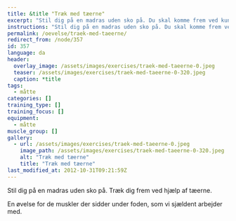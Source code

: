 ```yaml
---
title: &title "Træk med tæerne"
excerpt: "Stil dig på en madras uden sko på. Du skal komme frem ved kun at trække dig frem med tæerne. Hvor hurtigt kan du egentlig gøre det?"
instructions: "Stil dig på en madras uden sko på. Du skal komme frem ved kun at trække dig frem med tæerne. Hvor hurtigt kan du egentlig gøre det?"
permalink: /oevelse/traek-med-taeerne/
redirect_from: /node/357
id: 357
language: da
header:
  overlay_image: /assets/images/exercises/traek-med-taeerne-0.jpeg
  teaser: /assets/images/exercises/traek-med-taeerne-0-320.jpeg
  caption: *title
tags:
  - måtte
categories: []
training_type: [] 
training_focus: []
equipment:
  - måtte
muscle_group: []
gallery:
  - url: /assets/images/exercises/traek-med-taeerne-0.jpeg
    image_path: /assets/images/exercises/traek-med-taeerne-0-320.jpeg
    alt: "Træk med tæerne"
    title: "Træk med tæerne"
last_modified_at: 2012-10-31T09:21:59Z
---
```


Stil dig på en madras uden sko på. Træk dig frem ved hjælp af tæerne.

En øvelse for de muskler der sidder under foden, som vi sjældent arbejder med.
